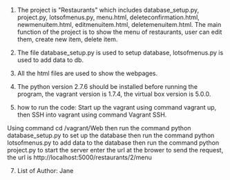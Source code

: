 1. The project is "Restaurants" which includes database_setup.py, project.py, lotsofmenus.py, menu.html, deleteconfirmation.html, newmenuitem.html, editmenuitem.html, deletemenuitem.html. The main function of the project is to show the menu of restaurants, user can edit them, create new item, delete item.

2. The file database_setup.py is used to setup database, lotsofmenus.py is used to add data to db.

3. All the html files are used to show the webpages.

5. The python version 2.7.6 should be installed before running the program, the vagrant version is 1.7.4, the virtual box version is 5.0.0.

6. how to run the code: Start up the vagrant using command vagrant up, then SSH into vagrant using command Vagrant SSH.

Using command cd /vagrant/Web
then run the command python database_setup.py to set up the database
then run the command python lotsofmenus.py to add data to the database
then run the command python project.py to start the server
enter the url at the brower to send the request, the url is http://localhost:5000/restaurants/2/menu

7. List of Author: Jane